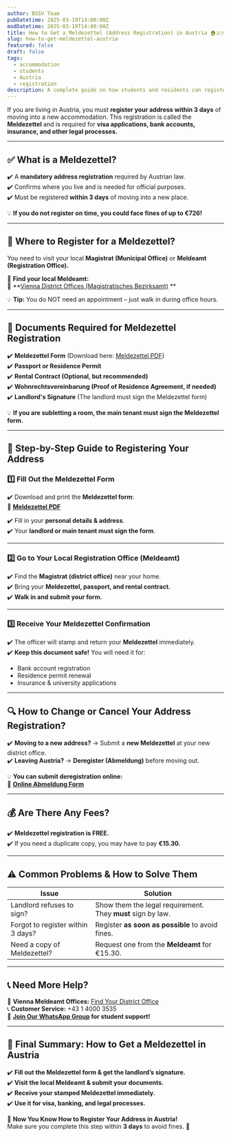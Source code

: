 ```yaml
---
author: BSSV Team
pubDatetime: 2025-03-19T14:00:00Z
modDatetime: 2025-03-19T14:00:00Z
title: How to Get a Meldezettel (Address Registration) in Austria 🏠🇦🇹
slug: how-to-get-meldezettel-austria
featured: false
draft: false
tags:
  - accommodation
  - students
  - Austria
  - registration
description: A complete guide on how students and residents can register their address in Austria (Meldezettel), including required documents, office locations, and common issues.
---
```


If you are living in Austria, you must **register your address within 3 days** of moving into a new accommodation. This registration is called the **Meldezettel** and is required for **visa applications, bank accounts, insurance, and other legal processes.**  

---

## ✅ **What is a Meldezettel?**  
✔️ A **mandatory address registration** required by Austrian law.  
✔️ Confirms where you live and is needed for official purposes.  
✔️ Must be registered **within 3 days** of moving into a new place.  

💡 **If you do not register on time, you could face fines of up to €726!**  

---

## 📌 **Where to Register for a Meldezettel?**  

You need to visit your local **Magistrat (Municipal Office)** or **Meldeamt (Registration Office).**  

📍 **Find your local Meldeamt:**  
🔗 **[Vienna District Offices (Magistratisches Bezirksamt)](https://www.wien.gv.at/verwaltung/meldeservice/) **  

💡 **Tip:** You do NOT need an appointment – just walk in during office hours.  

---

## 📝 **Documents Required for Meldezettel Registration**  

✔️ **Meldezettel Form** (Download here: [Meldezettel PDF](https://www.wien.gv.at/amtshelfer/dokumente/wohnsitz/meldezettel.pdf))  
✔️ **Passport or Residence Permit**  
✔️ **Rental Contract (Optional, but recommended)**  
✔️ **Wohnrechtsvereinbarung (Proof of Residence Agreement, if needed)**  
✔️ **Landlord's Signature** (The landlord must sign the Meldezettel form)  

💡 **If you are subletting a room, the main tenant must sign the Meldezettel form.**  

---

## 📌 **Step-by-Step Guide to Registering Your Address**  

### **1️⃣ Fill Out the Meldezettel Form**  
✔️ Download and print the **Meldezettel form**:  
🔗 **[Meldezettel PDF](https://www.wien.gv.at/amtshelfer/dokumente/wohnsitz/meldezettel.pdf)**  

✔️ Fill in your **personal details & address**.  
✔️ Your **landlord or main tenant must sign the form**.  

---

### **2️⃣ Go to Your Local Registration Office (Meldeamt)**  
✔️ Find the **Magistrat (district office)** near your home.  
✔️ Bring your **Meldezettel, passport, and rental contract.**  
✔️ **Walk in and submit your form.**  

---

### **3️⃣ Receive Your Meldezettel Confirmation**  
✔️ The officer will stamp and return your **Meldezettel** immediately.  
✔️ **Keep this document safe!** You will need it for:  
   - Bank account registration  
   - Residence permit renewal  
   - Insurance & university applications  

---

## 🔍 **How to Change or Cancel Your Address Registration?**  

✔️ **Moving to a new address?** → Submit a **new Meldezettel** at your new district office.  
✔️ **Leaving Austria?** → **Deregister (Abmeldung)** before moving out.  

💡 **You can submit deregistration online:**  
🔗 **[Online Abmeldung Form](https://www.wien.gv.at/verwaltung/meldeservice/abmeldung.html)**  

---

## 💰 **Are There Any Fees?**  
✔️ **Meldezettel registration is FREE.**  
✔️ If you need a duplicate copy, you may have to pay **€15.30.**  

---

## ⚠️ **Common Problems & How to Solve Them**  

| Issue  | Solution |
|--------|----------|
| Landlord refuses to sign?  | Show them the legal requirement. They **must** sign by law. |
| Forgot to register within 3 days?  | Register **as soon as possible** to avoid fines. |
| Need a copy of Meldezettel?  | Request one from the **Meldeamt** for €15.30. |

---

## 📞 **Need More Help?**  
📍 **Vienna Meldeamt Offices:** [Find Your District Office](https://www.wien.gv.at/verwaltung/meldeservice/)  
📞 **Customer Service:** +43 1 4000 3535  
📢 **[Join Our WhatsApp Group](https://chat.whatsapp.com/LmVZz7wgJAd8Y95HYY2reQ) for student support!**  

---

## 🔗 **Final Summary: How to Get a Meldezettel in Austria**  
✔️ **Fill out the Meldezettel form & get the landlord’s signature.**  
✔️ **Visit the local Meldeamt & submit your documents.**  
✔️ **Receive your stamped Meldezettel immediately.**  
✔️ **Use it for visa, banking, and legal processes.**  

🎉 **Now You Know How to Register Your Address in Austria!**  
Make sure you complete this step within **3 days** to avoid fines. 🚀  